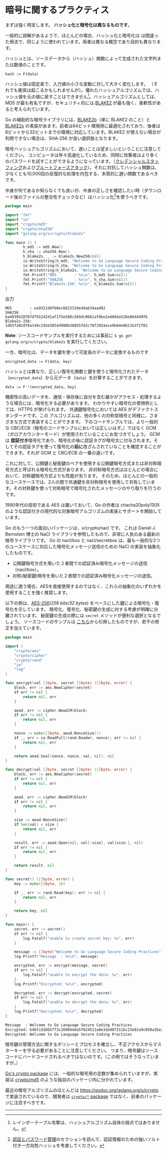 暗号に関するプラクティス
======================

まずは強く明言します。
**ハッシュ化と暗号化は異なるものです**。

一般的に誤解があるようで、ほとんどの場合、ハッシュ化と暗号化は
は間違った用法で、同じように使われています。両者は異なる概念であり目的も異なります。

ハッシュとは、ソースデータから（ハッシュ）関数によって生成された文字列または数値のことです。

```
hash := F(data)
```

ハッシュ値は固定長で、入力値の小さな変動に対して大きく変化します。
（それでも衝突は起こるかもしれませんが）。優れたハッシュアルゴリズムでは、ハッシュ値を元の値に戻すことはできません[^1]。ハッシュアルゴリズムとしては、MD5 が最も有名ですが、セキュリティ的には [BLAKE2][4] が最も強く、柔軟性があると考えられています。

Go の補助的な暗号ライブラリには、[BLAKE2b][5]（単に BLAKE2 のこと）と[BLAKE2s][6] の実装があます。前者は64ビット環境用に最適化されており、後者は8ビットから32ビットまでの環境に対応しています。BLAKE2 が使えない場合が利用できない場合は、SHA-256 が良い選択肢となります。

暗号ハッシュアルゴリズムにおいて、遅いことは望ましいということに注意してください。
コンピュータは年々高速化しているため、同時に攻撃者はより多くのパスワードを試すことができるようになっています。（[クレデンシャルスタッフィング][7]および[ブルートフォースアタック][8]）。それに対抗してハッシュ関数は、少なくとも10,000回の反復的な処理を内包する、本質的に遅い関数であるべきです。

中身が何であるか知らなくても良いが、中身の正しさを確認したい時（ダウンロード後のファイルの整合性チェックなど）はハッシュ化[^2]を使うべきです。


```go
package main

import "fmt"
import "io"
import "crypto/md5"
import "crypto/sha256"
import "golang.org/x/crypto/blake2s"

func main () {
        h_md5 := md5.New()
        h_sha := sha256.New()
        h_blake2s, _ := blake2s.New256(nil)
        io.WriteString(h_md5, "Welcome to Go Language Secure Coding Practices")
        io.WriteString(h_sha, "Welcome to Go Language Secure Coding Practices")
        io.WriteString(h_blake2s, "Welcome to Go Language Secure Coding Practices")
        fmt.Printf("MD5        : %x\n", h_md5.Sum(nil))
        fmt.Printf("SHA256     : %x\n", h_sha.Sum(nil))
        fmt.Printf("Blake2s-256: %x\n", h_blake2s.Sum(nil))
}
```

出力

```
MD5        : ea9321d8fb0ec6623319e49a634aad92
SHA256     : ba4939528707d791242d1af175e580c584dc0681af8be2a4604a526e864449f6
Blake2s-256: 1d65fa02df8a149c245e5854d980b38855fd2c78f2924ace9b64e8b21b3f2f82
```

**Note**: ソースコードサンプルを実行するためには事前に `$ go get golang.org/x/crypto/blake2s` を実行してください。

一方、暗号化は、データを鍵を使って可変長のデータに変換するものです

```
encrypted_data := F(data, key)
```

ハッシュとは異なり、正しい復号化関数と鍵を使うと暗号化されたデータ（`encrypted_data`）から元データ（`data`）を計算することができます。

```
data := F⁻¹(encrypted_data, key)
```

機密性の高いデータを、通信・保存後に自分を含む誰かがアクセス・処理するような場合には、暗号化する必要があります。
わかりやすい暗号化の使用例としては、HTTPS が挙げられます。
共通鍵暗号化においては AES がデファクトスタンダードです。この
アルゴリズムは、他の多くの対称型暗号と同様に、さまざまな方式で実装することができます。
下のコードサンプルでは、より一般的な CBC/ECB（暗号のコードサンプルにおいては正しいはず。）ではなく GCM（ガロアカウンターモード）が使用されていることにお気づきでしょう。
GCM は **認証付き**暗号化であり、暗号化の後に認証タグが暗号文に付与されます。そしてその認証タグを使って復号化の**前に**改ざんされていなことを確認することができます。それが GCM と CBC/ECB の一番の違いです。

これに対して、公開鍵と秘密鍵のペアを使用する公開鍵暗号方式または非対称暗号方式と呼ばれる暗号化方式があります。
非対称暗号方式はほとんどの場合において、対称鍵暗号方式よりも性能が劣ります。
そのため、ほとんどの一般的なユースケースでは、2人の間で共通鍵を非対称暗号を使用して共有しています。その対称鍵を使って対称暗号で暗号化されたメッセージのやり取りを行うのです。

1990年代の技術である AES は置いておいて、Go の作者は chacha20poly1305 のような認証付きの現代的な対象暗号アルゴリズムの実装とサポートを開始しています。

Go のもう一つの面白いパッケージは、x/crypto/nacl です。
これは Daniel J. Bernstein 博士の NaCl ライブラリを参照したもので、非常に人気のある最新の暗号ライブラリです。
Go の nacl/box と nacl/secretbox は、最も一般的な2つのユースケースに対応した暗号化メッセージ送信のための NaCl の実装を抽象化したものです。

* 公開鍵暗号方式を用いた２者間での認証済み暗号化メッセージの送信（nacl/box）。
* 対称(秘密鍵)暗号を用いた２者間での認証済み暗号化メッセージの送信。

用途に適う場合、AESを直接使用するのではなく、これらの抽象化のいずれかを使用することを強く推奨します。

以下の例は、[AES-256][9](*256 bits/32 bytes*) をベースにした鍵による暗号化・復号化を示しています。
暗号化、復号化、秘密鍵の生成に対する考慮が明確に分離されています。
秘密鍵の生成の際には `secret` メソッドが便利な選択となるでしょう。
ソースコードのサンプルは [こちら][10]から引用したものですが、若干の修正を加えています。

```go
package main

import (
    "crypto/aes"
    "crypto/cipher"
    "crypto/rand"
    "io"
    "log"
)

func encrypt(val []byte, secret []byte) ([]byte, error) {
    block, err := aes.NewCipher(secret)
    if err != nil {
        return nil, err
    }

    aead, err := cipher.NewGCM(block)
    if err != nil {
        return nil, err
    }

    nonce := make([]byte, aead.NonceSize())
    if _, err = io.ReadFull(rand.Reader, nonce); err != nil {
        return nil, err
    }

    return aead.Seal(nonce, nonce, val, nil), nil
}

func decrypt(val []byte, secret []byte) ([]byte, error) {
    block, err := aes.NewCipher(secret)
    if err != nil {
        return nil, err
    }

    aead, err := cipher.NewGCM(block)
    if err != nil {
        return nil, err
    }

    size := aead.NonceSize()
    if len(val) < size {
        return nil, err
    }

    result, err := aead.Open(nil, val[:size], val[size:], nil)
    if err != nil {
        return nil, err
    }

    return result, nil
}

func secret() ([]byte, error) {
    key := make([]byte, 16)

    if _, err := rand.Read(key); err != nil {
        return nil, err
    }

    return key, nil
}

func main() {
    secret, err := secret()
    if err != nil {
        log.Fatalf("unable to create secret key: %v", err)
    }

    message := []byte("Welcome to Go Language Secure Coding Practices")
    log.Printf("Message  : %s\n", message)

    encrypted, err := encrypt(message, secret)
    if err != nil {
        log.Fatalf("unable to encrypt the data: %v", err)
    }
    log.Printf("Encrypted: %x\n", encrypted)

    decrypted, err := decrypt(encrypted, secret)
    if err != nil {
        log.Fatalf("unable to decrypt the data: %v", err)
    }
    log.Printf("Decrypted: %s\n", decrypted)
}
```

```bash
Message  : Welcome to Go Language Secure Coding Practices
Encrypted: b46fcd10657f3c269844da5f824511a0e3da987211bc23e82a9c050a2be287f51bb41dd3546742442498ae9fcad2ce40d88625d1840c11096a55cb4f217382befbeb636e479cfecfcd3a
Decrypted: Welcome to Go Language Secure Coding Practices
```

暗号鍵の管理方法に関するポリシーとプロセスを確立し、不正アクセスからマスターキーを守る必要があることに注意してください。
つまり、暗号鍵はソースコードにハードコードされるべきではないのです。（この例ではそうなっていますが。）

[Go's crypto package][1] には、一般的な暗号用の定数が集められていますが、実装は [crypto/md5][2] のような独自のパッケージ内に分かれています。

最近の暗号アルゴリズムのほとんどは
https://godoc.org/golang.org/x/crypto で実装されているので、開発者は [`crypto/*` package][1] ではなく、前者のパッケージに注目すべきです。

---

[^1]: レインボーテーブル攻撃は、ハッシュアルゴリズム自体の弱点ではありません。
[^2]: [認証とパスワード管理][3]のセクションを読んで、認証情報のための強いソルト付き一方向性ハッシュを考慮してください。


[1]: https://golang.org/pkg/crypto/
[2]: https://golang.org/pkg/crypto/md5/
[3]: ../authentication-password-management/README.md
[4]: https://blake2.net/
[5]: https://godoc.org/golang.org/x/crypto/blake2b
[6]: https://godoc.org/golang.org/x/crypto/blake2s
[7]: https://www.owasp.org/index.php/Credential_stuffing
[8]: https://www.owasp.org/index.php/Brute_force_attack
[9]: https://en.wikipedia.org/wiki/Advanced_Encryption_Standard
[10]: http://www.inanzzz.com/index.php/post/f3pe/data-encryption-and-decryption-with-a-secret-key-in-golang
